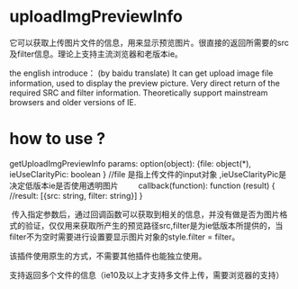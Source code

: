 # uploadImgPreviewInfo
它可以获取上传图片文件的信息，用来显示预览图片。很直接的返回所需要的src及filter信息。理论上支持主流浏览器和老版本ie。

the english introduce： (by baidu translate)
It can get upload image file information, used to display the preview picture. Very direct return of the required SRC and filter information.
Theoretically support mainstream browsers and older versions of IE.

# how to use ?

getUploadImgPreviewInfo
  params: option(object):  {file: object(*), ieUseClarityPic: boolean }  //file 是指上传文件的input对象 ,ieUseClarityPic是决定低版本ie是否使用透明图片
          callback(function): function (result) { //result: [{src: string, filter: string}]
          }
          
 传入指定参数后，通过回调函数可以获取到相关的信息，并没有做是否为图片格式的验证，仅仅用来获取所产生的预览路径src,filter是为ie低版本所提供的，当filter不为空时需要进行设置要显示图片对象的style.filter = filter。
 
 该插件使用原生的方式，不需要其他插件也能独立使用。
  
  支持返回多个文件的信息（ie10及以上才支持多文件上传，需要浏览器的支持）
